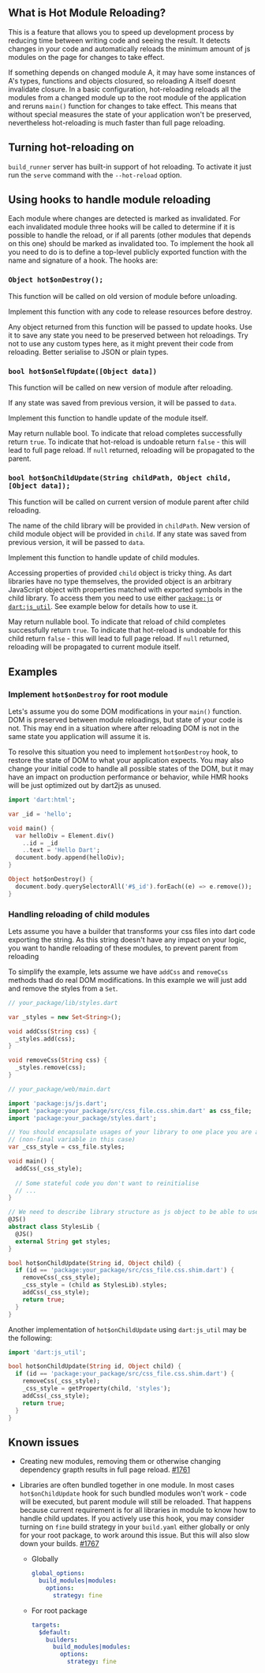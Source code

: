 ## What is Hot Module Reloading?

This is a feature that allows you to speed up development process by reducing time between writing
code and seeing the result. It detects changes in your code and automatically reloads the minimum
amount of js modules on the page for changes to take effect.

If something depends on changed module A, it may have some instances of A's types, functions and
objects closured, so reloading A itself doesnt invalidate closure. In a basic configuration,
hot-reloading reloads all the modules from a changed module up to the root module of the application
and reruns `main()` function for changes to take effect. This means that without special measures
the state of your application won't be preserved, nevertheless hot-reloading is much faster than
full page reloading.
     
## Turning hot-reloading on

`build_runner` server has built-in support of hot reloading. To activate it just run the `serve`
command with the `--hot-reload` option.

## Using hooks to handle module reloading

Each module where changes are detected is marked as invalidated. For each invalidated module three
hooks will be called to determine if it is possible to handle the reload, or if all parents (other
modules that depends on this one) should be marked as invalidated too. To implement the hook all you
need to do is to define a top-level publicly exported function with the name and signature of a hook.
The hooks are:

### `Object hot$onDestroy();`

This function will be called on old version of module before unloading.

Implement this function with any code to release resources before destroy.

Any object returned from this function will be passed to update hooks. Use
it to save any state you need to be preserved between hot reloadings.
Try not to use any custom types here, as it might prevent their code from
reloading. Better serialise to JSON or plain types.

### `bool hot$onSelfUpdate([Object data])`

This function will be called on new version of module after reloading.

If any state was saved from previous version, it will be passed to `data`.

Implement this function to handle update of the module itself.

May return nullable bool. To indicate that reload completes successfully
return `true`. To indicate that hot-reload is undoable return `false` - this
will lead to full page reload. If `null` returned, reloading will be
propagated to the parent.

### `bool hot$onChildUpdate(String childPath, Object child, [Object data]);`

This function will be called on current version of module parent after child
reloading.

The name of the child library will be provided in `childPath`. New version of child
module object will be provided in `child`.
If any state was saved from previous version, it will be passed to `data`.

Implement this function to handle update of child modules.

Accessing properties of provided `child` object is tricky thing. As dart libraries have no type
themselves, the provided object is an arbitrary JavaScript object with properties matched with
exported symbols in the child library. To access them you need to use either
[`package:js`](https://pub.dev/packages/js) or 
[`dart:js_util`](https://api.dart.dev/stable/2.4.0/dart-js_util/dart-js_util-library.html).
See example below for details how to use it.

May return nullable bool. To indicate that reload of child completes
successfully return `true`. To indicate that hot-reload is undoable for this
child return `false` - this will lead to full page reload. If `null` returned,
reloading will be propagated to current module itself.

## Examples

### Implement `hot$onDestroy` for root module

Lets's assume you do some DOM modifications in your `main()` function. DOM is preserved between
module reloadings, but state of your code is not. This may end in a situation where after reloading
DOM is not in the same state you application will assume it is. 

To resolve this situation you need to implement `hot$onDestroy` hook, to restore the state of DOM
to what your application expects. You may also change your initial code to handle all possible
states of the DOM, but it may have an impact on production performance or behavior, while HMR hooks
will be just optimized out by dart2js as unused.

```dart
import 'dart:html';

var _id = 'hello';

void main() {
  var helloDiv = Element.div()
    ..id = _id
    ..text = 'Hello Dart';
  document.body.append(helloDiv);
}

Object hot$onDestroy() {
  document.body.querySelectorAll('#$_id').forEach((e) => e.remove());
}
```

### Handling reloading of child modules

Lets assume you have a builder that transforms your css files into dart code exporting the string.
As this string doesn't have any impact on your logic, you want to handle reloading of these modules,
to prevent parent from reloading

To simplify the example, lets assume we have `addCss` and `removeCss` methods thad do real DOM
modifications. In this example we will just add and remove the styles from a `Set`.

```dart
// your_package/lib/styles.dart

var _styles = new Set<String>();

void addCss(String css) {
  _styles.add(css);
}

void removeCss(String css) {
  _styles.remove(css);
}
```

```dart
// your_package/web/main.dart

import 'package:js/js.dart';
import 'package:your_package/src/css_file.css.shim.dart' as css_file;
import 'package:your_package/styles.dart';

// You should encapsulate usages of your library to one place you are able to substitute 
// (non-final variable in this case)
var _css_style = css_file.styles;

void main() {
  addCss(_css_style);
  
  // Some stateful code you don't want to reinitialise
  // ...
}

// We need to describe library structure as js object to be able to use it
@JS()
abstract class StylesLib {
  @JS()
  external String get styles;
}

bool hot$onChildUpdate(String id, Object child) {
  if (id == 'package:your_package/src/css_file.css.shim.dart') {
    removeCss(_css_style);
    _css_style = (child as StylesLib).styles;
    addCss(_css_style);
    return true;
  }
}
```

Another implementation of `hot$onChildUpdate` using `dart:js_util` may be the following:
```dart
import 'dart:js_util';

bool hot$onChildUpdate(String id, Object child) {
  if (id == 'package:your_package/src/css_file.css.shim.dart') {
    removeCss(_css_style);
    _css_style = getProperty(child, 'styles');
    addCss(_css_style);
    return true;
  }
}
```

## Known issues

- Creating new modules, removing them or otherwise changing dependency grapth results in full page
  reload. [#1761](https://github.com/dart-lang/build/issues/1761)
- Libraries are often bundled together in one module. In most cases `hot$onChildUpdate` hook for
  such bundled modules won't work - code will be executed, but parent module will still be reloaded.
  That happens because current requirement is for all libraries in module to know how to handle
  child updates. If you actively use this hook, you may consider turning on `fine` build strategy in
  your `build.yaml` either globally or only for your root package, to work around this issue. But
  this will also slow down your builds. [#1767](https://github.com/dart-lang/build/issues/1767)
  
  - Globally
    ```yaml
    global_options:
      build_modules|modules:
        options:
          strategy: fine
    ```
  
  - For root package
    ```yaml
    targets:
      $default:
        builders:
          build_modules|modules:
            options:
              strategy: fine
    ```